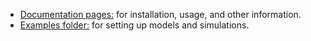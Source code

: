 - [Documentation pages:](http://web.math.ucsb.edu/~atzberg/mlmod/docs/index.html) for installation, usage, and other information. 
- [Examples folder:](https://github.com/atzberg/mlmod/tree/master/examples) for setting up models and simulations.

